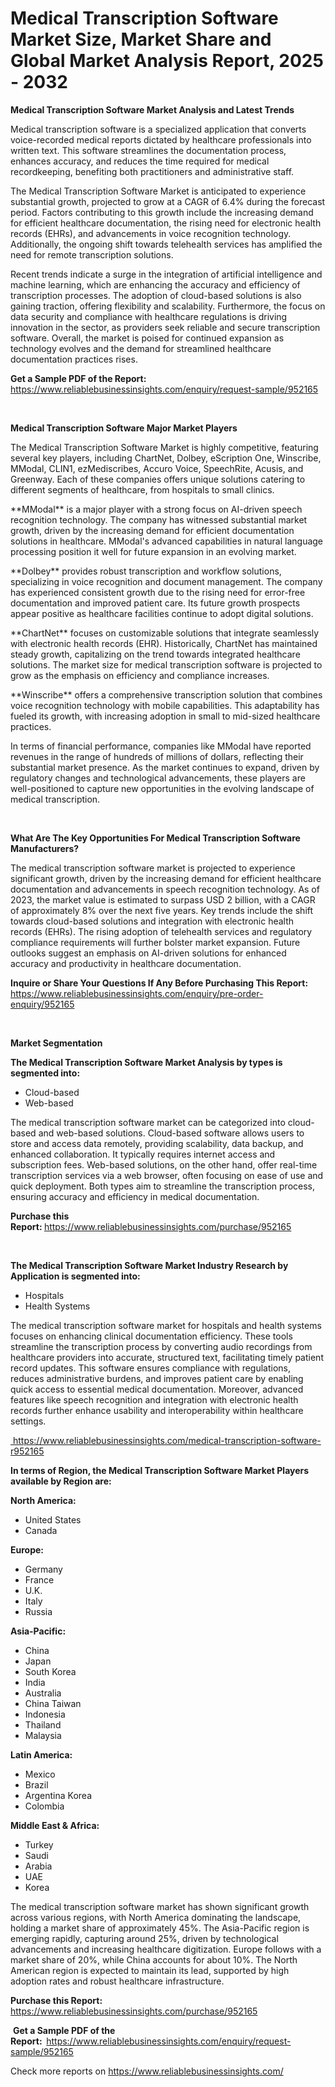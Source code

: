 <p><h1>Medical Transcription Software Market Size, Market Share and Global Market Analysis Report, 2025 - 2032</h1></p><p><strong>Medical Transcription Software Market Analysis and Latest Trends</strong></p>
<p><p>Medical transcription software is a specialized application that converts voice-recorded medical reports dictated by healthcare professionals into written text. This software streamlines the documentation process, enhances accuracy, and reduces the time required for medical recordkeeping, benefiting both practitioners and administrative staff.</p><p>The Medical Transcription Software Market is anticipated to experience substantial growth, projected to grow at a CAGR of 6.4% during the forecast period. Factors contributing to this growth include the increasing demand for efficient healthcare documentation, the rising need for electronic health records (EHRs), and advancements in voice recognition technology. Additionally, the ongoing shift towards telehealth services has amplified the need for remote transcription solutions.</p><p>Recent trends indicate a surge in the integration of artificial intelligence and machine learning, which are enhancing the accuracy and efficiency of transcription processes. The adoption of cloud-based solutions is also gaining traction, offering flexibility and scalability. Furthermore, the focus on data security and compliance with healthcare regulations is driving innovation in the sector, as providers seek reliable and secure transcription software. Overall, the market is poised for continued expansion as technology evolves and the demand for streamlined healthcare documentation practices rises.</p></p>
<p><strong>Get a Sample PDF of the Report:&nbsp;</strong> <a href="https://www.reliablebusinessinsights.com/enquiry/request-sample/952165?utm_campaign=2662&utm_medium=2&utm_source=Github&utm_content=ia&utm_term=06032025&utm_id=medical-transcription-software">https://www.reliablebusinessinsights.com/enquiry/request-sample/952165</a></p>
<p>&nbsp;</p>
<p><strong>Medical Transcription Software Major Market Players</strong></p>
<p><p>The Medical Transcription Software Market is highly competitive, featuring several key players, including ChartNet, Dolbey, eScription One, Winscribe, MModal, CLIN1, ezMediscribes, Accuro Voice, SpeechRite, Acusis, and Greenway. Each of these companies offers unique solutions catering to different segments of healthcare, from hospitals to small clinics.</p><p>**MModal** is a major player with a strong focus on AI-driven speech recognition technology. The company has witnessed substantial market growth, driven by the increasing demand for efficient documentation solutions in healthcare. MModal's advanced capabilities in natural language processing position it well for future expansion in an evolving market.</p><p>**Dolbey** provides robust transcription and workflow solutions, specializing in voice recognition and document management. The company has experienced consistent growth due to the rising need for error-free documentation and improved patient care. Its future growth prospects appear positive as healthcare facilities continue to adopt digital solutions.</p><p>**ChartNet** focuses on customizable solutions that integrate seamlessly with electronic health records (EHR). Historically, ChartNet has maintained steady growth, capitalizing on the trend towards integrated healthcare solutions. The market size for medical transcription software is projected to grow as the emphasis on efficiency and compliance increases.</p><p>**Winscribe** offers a comprehensive transcription solution that combines voice recognition technology with mobile capabilities. This adaptability has fueled its growth, with increasing adoption in small to mid-sized healthcare practices.</p><p>In terms of financial performance, companies like MModal have reported revenues in the range of hundreds of millions of dollars, reflecting their substantial market presence. As the market continues to expand, driven by regulatory changes and technological advancements, these players are well-positioned to capture new opportunities in the evolving landscape of medical transcription.</p></p>
<p>&nbsp;</p>
<p><strong>What Are The Key Opportunities For Medical Transcription Software Manufacturers?</strong></p>
<p><p>The medical transcription software market is projected to experience significant growth, driven by the increasing demand for efficient healthcare documentation and advancements in speech recognition technology. As of 2023, the market value is estimated to surpass USD 2 billion, with a CAGR of approximately 8% over the next five years. Key trends include the shift towards cloud-based solutions and integration with electronic health records (EHRs). The rising adoption of telehealth services and regulatory compliance requirements will further bolster market expansion. Future outlooks suggest an emphasis on AI-driven solutions for enhanced accuracy and productivity in healthcare documentation.</p></p>
<p><strong>Inquire or Share Your Questions If Any Before Purchasing This Report:</strong> <a href="https://www.reliablebusinessinsights.com/enquiry/pre-order-enquiry/952165?utm_campaign=2662&utm_medium=2&utm_source=Github&utm_content=ia&utm_term=06032025&utm_id=medical-transcription-software">https://www.reliablebusinessinsights.com/enquiry/pre-order-enquiry/952165</a></p>
<p>&nbsp;</p>
<p><strong>Market Segmentation</strong></p>
<p><strong>The Medical Transcription Software Market Analysis by types is segmented into:</strong></p>
<p><ul><li>Cloud-based</li><li>Web-based</li></ul></p>
<p><p>The medical transcription software market can be categorized into cloud-based and web-based solutions. Cloud-based software allows users to store and access data remotely, providing scalability, data backup, and enhanced collaboration. It typically requires internet access and subscription fees. Web-based solutions, on the other hand, offer real-time transcription services via a web browser, often focusing on ease of use and quick deployment. Both types aim to streamline the transcription process, ensuring accuracy and efficiency in medical documentation.</p></p>
<p><strong>Purchase this Report:&nbsp;</strong><a href="https://www.reliablebusinessinsights.com/purchase/952165?utm_campaign=2662&utm_medium=2&utm_source=Github&utm_content=ia&utm_term=06032025&utm_id=medical-transcription-software">https://www.reliablebusinessinsights.com/purchase/952165</a></p>
<p>&nbsp;</p>
<p><strong>The Medical Transcription Software Market Industry Research by Application is segmented into:</strong></p>
<p><ul><li>Hospitals</li><li>Health Systems</li></ul></p>
<p><p>The medical transcription software market for hospitals and health systems focuses on enhancing clinical documentation efficiency. These tools streamline the transcription process by converting audio recordings from healthcare providers into accurate, structured text, facilitating timely patient record updates. This software ensures compliance with regulations, reduces administrative burdens, and improves patient care by enabling quick access to essential medical documentation. Moreover, advanced features like speech recognition and integration with electronic health records further enhance usability and interoperability within healthcare settings.</p></p>
<p><a href="https://www.reliablebusinessinsights.com/medical-transcription-software-r952165?utm_campaign=2662&utm_medium=2&utm_source=Github&utm_content=ia&utm_term=06032025&utm_id=medical-transcription-software">&nbsp;https://www.reliablebusinessinsights.com/medical-transcription-software-r952165</a></p>
<p><strong>In terms of Region, the Medical Transcription Software Market Players available by Region are:</strong></p>
<p>
    <p> <strong> North America: </strong>
        <ul>
            <li>United States</li>
            <li>Canada</li>
        </ul>
        </p> 
    <p> <strong> Europe: </strong>
        <ul>
            <li>Germany</li>
            <li>France</li>
            <li>U.K.</li>
            <li>Italy</li>
            <li>Russia</li>
        </ul>
        </p> 
    <p> <strong> Asia-Pacific: </strong>
        <ul>
            <li>China</li>
            <li>Japan</li>
            <li>South Korea</li>
            <li>India</li>
            <li>Australia</li>
            <li>China Taiwan</li>
            <li>Indonesia</li>
            <li>Thailand</li>
            <li>Malaysia</li>
        </ul>
        </p> 
    <p> <strong> Latin America: </strong>
        <ul>
            <li>Mexico</li>
            <li>Brazil</li>
            <li>Argentina Korea</li>
            <li>Colombia</li>
        </ul>
        </p> 
    <p> <strong> Middle East & Africa: </strong>
        <ul>
            <li>Turkey</li>
            <li>Saudi</li>
            <li>Arabia</li>
            <li>UAE</li>
            <li>Korea</li>
        </ul>
    </p>
    </p>
<p><p>The medical transcription software market has shown significant growth across various regions, with North America dominating the landscape, holding a market share of approximately 45%. The Asia-Pacific region is emerging rapidly, capturing around 25%, driven by technological advancements and increasing healthcare digitization. Europe follows with a market share of 20%, while China accounts for about 10%. The North American region is expected to maintain its lead, supported by high adoption rates and robust healthcare infrastructure.</p></p>
<p><strong>Purchase this Report: </strong><a href="https://www.reliablebusinessinsights.com/purchase/952165?utm_campaign=2662&utm_medium=2&utm_source=Github&utm_content=ia&utm_term=06032025&utm_id=medical-transcription-software">https://www.reliablebusinessinsights.com/purchase/952165</a></p>
<p>&nbsp;<strong>Get a Sample PDF of the Report:&nbsp;&nbsp;</strong><a href="https://www.reliablebusinessinsights.com/enquiry/request-sample/952165?utm_campaign=2662&utm_medium=2&utm_source=Github&utm_content=ia&utm_term=06032025&utm_id=medical-transcription-software">https://www.reliablebusinessinsights.com/enquiry/request-sample/952165</a></p>
<p><strong></strong></p>
<p>Check more reports on <a href="https://www.reliablebusinessinsights.com/?utm_campaign=2662&utm_medium=2&utm_source=Github&utm_content=ia&utm_term=06032025&utm_id=medical-transcription-software">https://www.reliablebusinessinsights.com/</a></p>